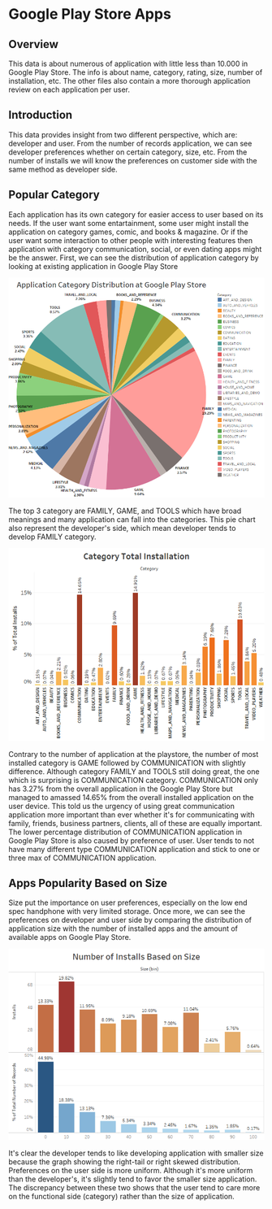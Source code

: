 # Google Play Store Apps

## Overview
This data is about numerous of application with little less than 10.000 in Google Play Store. The info is about name, category, rating, size, number of installation, etc. The other files also contain a more thorough application review on each application per user.

## Introduction
This data provides insight from two different perspective, which are: developer and user. From the number of records application, we can see developer preferences whether on certain category, size, etc. From the number of installs we will know the preferences on customer side with the same method as developer side.

## Popular Category
Each application has its own category for easier access to user based on its needs. If the user want some entartainment, some user might install the application on category games, comic, and books & magazine. Or if the user want some interaction to other people with interesting features then application with category communication, social, or even dating apps might be the answer.
First, we can see the distribution of application category by looking at existing application in Google Play Store

![Category Distribution Pie Chart](https://github.com/salmanzf/Google-Play-Store-Apps/blob/main/Data%20Visualization/Category_Apps.png)

The top 3 category are FAMILY, GAME, and TOOLS which have broad meanings and many application can fall into the categories. This pie chart also represent the developer's side, which mean developer tends to develop FAMILY category.

![Category Installs](https://github.com/salmanzf/Google-Play-Store-Apps/blob/main/Data%20Visualization/Category%20Total%20Installation.png)

Contrary to the number of application at the playstore, the number of most installed category is GAME followed by COMMUNICATION with slightly difference. Although category FAMILY and TOOLS still doing great, the one which is surprising is COMMUNICATION category. COMMUNICATION only has 3.27% from the overall application in the Google Play Store but managed to amassed 14.65% from the overall installed application on the user device. This told us the urgency of using great communication application more important than ever whether it's for communicating with family, friends, business partners, clients, all of these are equally important. The lower percentage distribution of COMMUNICATION application in Google Play Store is also caused by preference of user. User tends to not have many different type COMMUNICATION application and stick to one or three max of COMMUNICATION application.   

## Apps Popularity Based on Size
Size put the importance on user preferences, especially on the low end spec handphone with very limited storage. Once more, we can see the preferences on developer and user side by comparing the distribution of application size with the number of installed apps and the amount of available apps on Google Play Store.

![Size_Installs](https://github.com/salmanzf/Google-Play-Store-Apps/blob/main/Data%20Visualization/Number%20of%20Installs%20Based%20on%20Size.png)

It's clear the developer tends to like developing application with smaller size because the graph showing the right-tail or right skewed distribution. Preferences on the user side is more uniform. Although it's more uniform than the developer's, it's slightly tend to favor the smaller size application. The discrepancy between these two shows that the user tend to care more on the functional side (category) rather than the size of application.  
